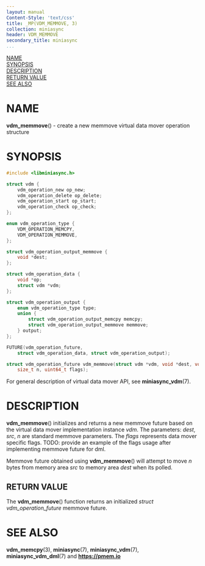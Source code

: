 ```yaml
---
layout: manual
Content-Style: 'text/css'
title: _MP(VDM_MEMMOVE, 3)
collection: miniasync
header: VDM_MEMMOVE
secondary_title: miniasync
...
```


[comment]: <> (SPDX-License-Identifier: BSD-3-Clause)
[comment]: <> (Copyright 2022, Intel Corporation)

[comment]: <> (vdm_memmove.3 -- man page for miniasync vdm_memmove operation)

[NAME](#name)<br />
[SYNOPSIS](#synopsis)<br />
[DESCRIPTION](#description)<br />
[RETURN VALUE](#return-value)<br />
[SEE ALSO](#see-also)<br />

# NAME #

**vdm_memmove**() - create a new memmove virtual data mover operation structure

# SYNOPSIS #

```c
#include <libminiasync.h>

struct vdm {
	vdm_operation_new op_new;
	vdm_operation_delete op_delete;
	vdm_operation_start op_start;
	vdm_operation_check op_check;
};

enum vdm_operation_type {
	VDM_OPERATION_MEMCPY,
	VDM_OPERATION_MEMMOVE,
};

struct vdm_operation_output_memmove {
	void *dest;
};

struct vdm_operation_data {
	void *op;
	struct vdm *vdm;
};

struct vdm_operation_output {
	enum vdm_operation_type type;
	union {
		struct vdm_operation_output_memcpy memcpy;
		struct vdm_operation_output_memmove memmove;
	} output;
};

FUTURE(vdm_operation_future,
	struct vdm_operation_data, struct vdm_operation_output);

struct vdm_operation_future vdm_memmove(struct vdm *vdm, void *dest, void *src,
	size_t n, uint64_t flags);
```

For general description of virtual data mover API, see **miniasync_vdm**(7).

# DESCRIPTION #

**vdm_memmove**() initializes and returns a new memmove future based on the virtual data mover
implementation instance *vdm*. The parameters: *dest*, *src*, *n* are standard memmove parameters.
The *flags* represents data mover specific flags. TODO: provide an example of the flags usage after
implementing memmove future for dml.

Memmove future obtained using **vdm_memmove**() will attempt to move *n* bytes from memory area
*src* to memory area *dest* when its polled.

## RETURN VALUE ##

The **vdm_memmove**() function returns an initialized *struct vdm_operation_future* memmove future.

# SEE ALSO #

**vdm_memcpy**(3), **miniasync**(7), **miniasync_vdm**(7),
**miniasync_vdm_dml**(7) and **<https://pmem.io>**
